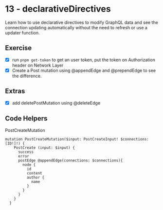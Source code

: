 # 13 - declarativeDirectives

Learn how to use declarative directives to modify GraphQL data and see the connection updating automatically without the need to refresh or use a updater function.

## Exercise

- [x] run `pnpm get-token` to get an user token, put the token on Authorization header on Network Layer
- [x] Create a Post mutation using @appendEdge and @prependEdge to see the difference. 

## Extras

- [x] add deletePostMutation using @deleteEdge

## Code Helpers

PostCreateMutation
```
mutation PostCreateMutation($input: PostCreateInput! $connections: [ID!]!) {
    PostCreate (input: $input) {
      success
      error
      postEdge @appendEdge(connections: $connections){
        node {
          id
          content
          author {
            name
          }
        }
      }
    }
  }
```
